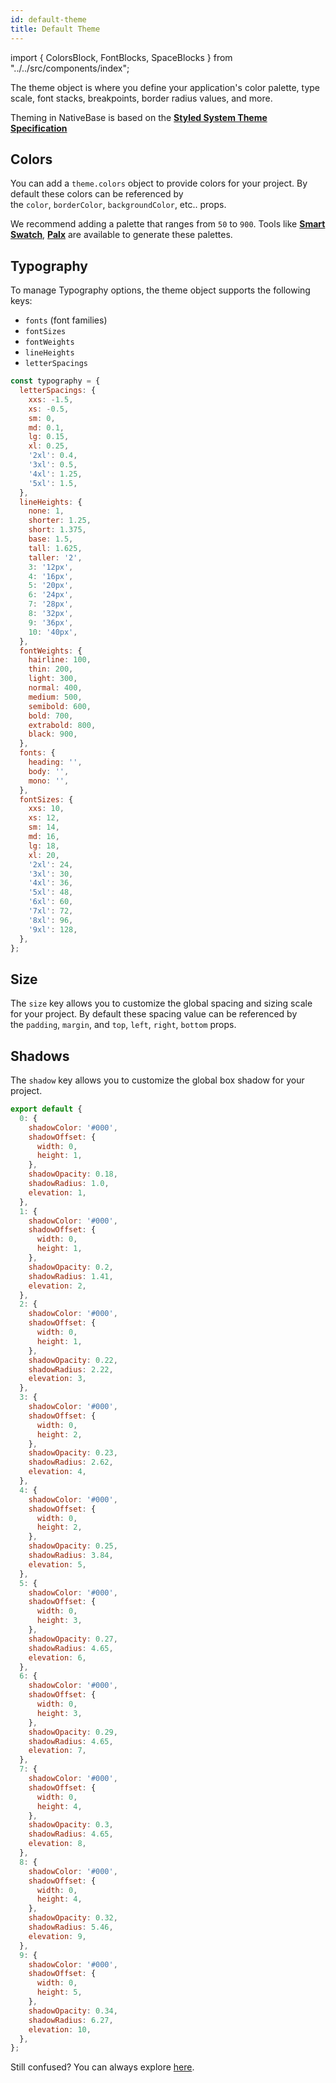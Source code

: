 ```yaml
---
id: default-theme
title: Default Theme
---
```


import { ColorsBlock, FontBlocks, SpaceBlocks } from "../../src/components/index";

The theme object is where you define your application's color palette, type scale, font stacks, breakpoints, border radius values, and more.

Theming in NativeBase is based on the **[Styled System Theme Specification](https://system-ui.com/theme/)**

## Colors

You can add a `theme.colors` object to provide colors for your project. By default these colors can be referenced by the `color`, `borderColor`, `backgroundColor`, etc.. props.

We recommend adding a palette that ranges from `50` to `900`. Tools like **[Smart Swatch](https://smart-swatch.netlify.app/)**, **[Palx](https://palx.jxnblk.com/)** are available to generate these palettes.

<ColorsBlock/>

## Typography

To manage Typography options, the theme object supports the following keys:

- `fonts` (font families)
- `fontSizes`
- `fontWeights`
- `lineHeights`
- `letterSpacings`

```jsx
const typography = {
  letterSpacings: {
    xxs: -1.5,
    xs: -0.5,
    sm: 0,
    md: 0.1,
    lg: 0.15,
    xl: 0.25,
    '2xl': 0.4,
    '3xl': 0.5,
    '4xl': 1.25,
    '5xl': 1.5,
  },
  lineHeights: {
    none: 1,
    shorter: 1.25,
    short: 1.375,
    base: 1.5,
    tall: 1.625,
    taller: '2',
    3: '12px',
    4: '16px',
    5: '20px',
    6: '24px',
    7: '28px',
    8: '32px',
    9: '36px',
    10: '40px',
  },
  fontWeights: {
    hairline: 100,
    thin: 200,
    light: 300,
    normal: 400,
    medium: 500,
    semibold: 600,
    bold: 700,
    extrabold: 800,
    black: 900,
  },
  fonts: {
    heading: '',
    body: '',
    mono: '',
  },
  fontSizes: {
    xxs: 10,
    xs: 12,
    sm: 14,
    md: 16,
    lg: 18,
    xl: 20,
    '2xl': 24,
    '3xl': 30,
    '4xl': 36,
    '5xl': 48,
    '6xl': 60,
    '7xl': 72,
    '8xl': 96,
    '9xl': 128,
  },
};
```

<FontBlocks/>

## Size

The `size` key allows you to customize the global spacing and sizing scale for your project. By default these spacing value can be referenced by the `padding`, `margin`, and `top`, `left`, `right`, `bottom` props.

<SpaceBlocks/>

## Shadows

The `shadow` key allows you to customize the global box shadow for your project.

```jsx
export default {
  0: {
    shadowColor: '#000',
    shadowOffset: {
      width: 0,
      height: 1,
    },
    shadowOpacity: 0.18,
    shadowRadius: 1.0,
    elevation: 1,
  },
  1: {
    shadowColor: '#000',
    shadowOffset: {
      width: 0,
      height: 1,
    },
    shadowOpacity: 0.2,
    shadowRadius: 1.41,
    elevation: 2,
  },
  2: {
    shadowColor: '#000',
    shadowOffset: {
      width: 0,
      height: 1,
    },
    shadowOpacity: 0.22,
    shadowRadius: 2.22,
    elevation: 3,
  },
  3: {
    shadowColor: '#000',
    shadowOffset: {
      width: 0,
      height: 2,
    },
    shadowOpacity: 0.23,
    shadowRadius: 2.62,
    elevation: 4,
  },
  4: {
    shadowColor: '#000',
    shadowOffset: {
      width: 0,
      height: 2,
    },
    shadowOpacity: 0.25,
    shadowRadius: 3.84,
    elevation: 5,
  },
  5: {
    shadowColor: '#000',
    shadowOffset: {
      width: 0,
      height: 3,
    },
    shadowOpacity: 0.27,
    shadowRadius: 4.65,
    elevation: 6,
  },
  6: {
    shadowColor: '#000',
    shadowOffset: {
      width: 0,
      height: 3,
    },
    shadowOpacity: 0.29,
    shadowRadius: 4.65,
    elevation: 7,
  },
  7: {
    shadowColor: '#000',
    shadowOffset: {
      width: 0,
      height: 4,
    },
    shadowOpacity: 0.3,
    shadowRadius: 4.65,
    elevation: 8,
  },
  8: {
    shadowColor: '#000',
    shadowOffset: {
      width: 0,
      height: 4,
    },
    shadowOpacity: 0.32,
    shadowRadius: 5.46,
    elevation: 9,
  },
  9: {
    shadowColor: '#000',
    shadowOffset: {
      width: 0,
      height: 5,
    },
    shadowOpacity: 0.34,
    shadowRadius: 6.27,
    elevation: 10,
  },
};
```

Still confused? You can always explore [here](https://github.com/GeekyAnts/nativebase-v3/tree/development/src/theme/base).
